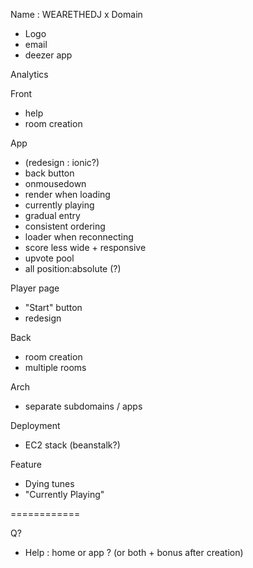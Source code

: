 Name : WEARETHEDJ
 x Domain
 - Logo
 - email
 - deezer app


Analytics


Front
 - help
 - room creation


App
 - (redesign : ionic?)
 - back button
 - onmousedown
 - render when loading
 - currently playing
 - gradual entry
 - consistent ordering
 - loader when reconnecting
 - score less wide + responsive
 - upvote pool
 - all position:absolute (?)


Player page
 - "Start" button
 - redesign


Back 
 - room creation
 - multiple rooms


Arch
 - separate subdomains / apps


Deployment
 - EC2 stack (beanstalk?)


Feature
 - Dying tunes
 - "Currently Playing"



============

Q?

 - Help : home or app ? (or both + bonus after creation)


